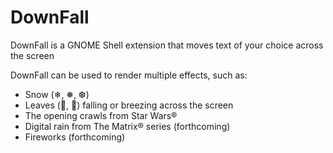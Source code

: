 # DownFall
DownFall is a GNOME Shell extension that moves text of your choice across the screen  

DownFall can be used to render multiple effects, such as:  

* Snow (❄, ❅, ❆)
* Leaves (🍁️, 🍂️) falling or breezing across the screen
* The opening crawls from Star Wars®
* Digital rain from The Matrix® series (forthcoming)
* Fireworks (forthcoming)
